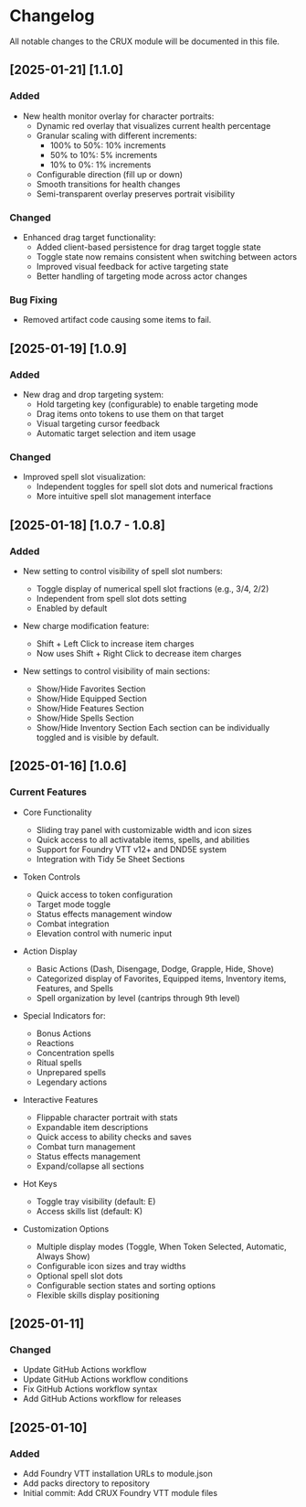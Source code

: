 # Changelog

All notable changes to the CRUX module will be documented in this file.


## [2025-01-21] [1.1.0]

### Added
- New health monitor overlay for character portraits:
  - Dynamic red overlay that visualizes current health percentage
  - Granular scaling with different increments:
    * 100% to 50%: 10% increments
    * 50% to 10%: 5% increments
    * 10% to 0%: 1% increments
  - Configurable direction (fill up or down)
  - Smooth transitions for health changes
  - Semi-transparent overlay preserves portrait visibility

### Changed
- Enhanced drag target functionality:
  - Added client-based persistence for drag target toggle state
  - Toggle state now remains consistent when switching between actors
  - Improved visual feedback for active targeting state
  - Better handling of targeting mode across actor changes

### Bug Fixing
- Removed artifact code causing some items to fail.

## [2025-01-19] [1.0.9]

### Added
- New drag and drop targeting system:
  - Hold targeting key (configurable) to enable targeting mode
  - Drag items onto tokens to use them on that target
  - Visual targeting cursor feedback
  - Automatic target selection and item usage

### Changed
- Improved spell slot visualization:
  - Independent toggles for spell slot dots and numerical fractions
  - More intuitive spell slot management interface

## [2025-01-18] [1.0.7 - 1.0.8]

### Added
- New setting to control visibility of spell slot numbers:
  - Toggle display of numerical spell slot fractions (e.g., 3/4, 2/2)
  - Independent from spell slot dots setting
  - Enabled by default

- New charge modification feature:
  - Shift + Left Click to increase item charges
  - Now uses Shift + Right Click to decrease item charges

- New settings to control visibility of main sections:
  - Show/Hide Favorites Section
  - Show/Hide Equipped Section
  - Show/Hide Features Section
  - Show/Hide Spells Section
  - Show/Hide Inventory Section
  Each section can be individually toggled and is visible by default.

## [2025-01-16] [1.0.6]

### Current Features
- Core Functionality
  - Sliding tray panel with customizable width and icon sizes
  - Quick access to all activatable items, spells, and abilities
  - Support for Foundry VTT v12+ and DND5E system
  - Integration with Tidy 5e Sheet Sections

- Token Controls
  - Quick access to token configuration
  - Target mode toggle
  - Status effects management window
  - Combat integration
  - Elevation control with numeric input

- Action Display
  - Basic Actions (Dash, Disengage, Dodge, Grapple, Hide, Shove)
  - Categorized display of Favorites, Equipped items, Inventory items, Features, and Spells
  - Spell organization by level (cantrips through 9th level)

- Special Indicators for:
  - Bonus Actions
  - Reactions
  - Concentration spells
  - Ritual spells
  - Unprepared spells
  - Legendary actions

- Interactive Features
  - Flippable character portrait with stats
  - Expandable item descriptions
  - Quick access to ability checks and saves
  - Combat turn management
  - Status effects management
  - Expand/collapse all sections

- Hot Keys
  - Toggle tray visibility (default: E)
  - Access skills list (default: K)

- Customization Options
  - Multiple display modes (Toggle, When Token Selected, Automatic, Always Show)
  - Configurable icon sizes and tray widths
  - Optional spell slot dots
  - Configurable section states and sorting options
  - Flexible skills display positioning

## [2025-01-11]

### Changed
- Update GitHub Actions workflow
- Update GitHub Actions workflow conditions
- Fix GitHub Actions workflow syntax
- Add GitHub Actions workflow for releases

## [2025-01-10]

### Added
- Add Foundry VTT installation URLs to module.json
- Add packs directory to repository
- Initial commit: Add CRUX Foundry VTT module files
